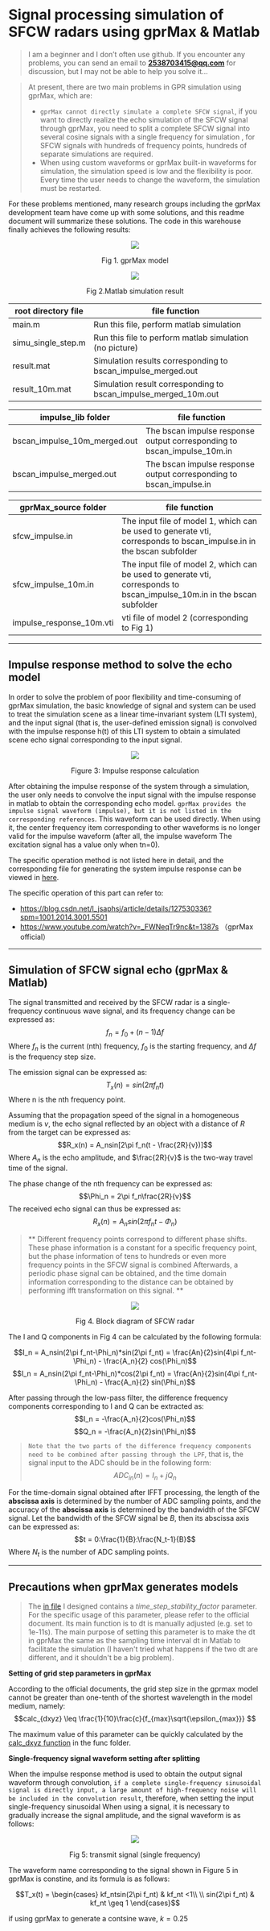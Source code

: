 # Signal processing simulation of SFCW radars using gprMax & Matlab

>I am a beginner and I don’t often use github. If you encounter any problems, you can send an email to **2538703415@qq.com** for discussion, but I may not be able to help you solve it...

> At present, there are two main problems in GPR simulation using gprMax, which are:
> - `gprMax cannot directly simulate a complete SFCW signal`, if you want to directly realize the echo simulation of the SFCW signal through gprMax, you need to split a complete SFCW signal into several cosine signals with a single frequency for simulation , for SFCW signals with hundreds of frequency points, hundreds of separate simulations are required.
> - When using custom waveforms or gprMax built-in waveforms for simulation, the simulation speed is low and the flexibility is poor. Every time the user needs to change the waveform, the simulation must be restarted.

For these problems mentioned, many research groups including the gprMax development team have come up with some solutions, and this readme document will summarize these solutions. The code in this warehouse finally achieves the following results:

<p style="text-align:center">
    <img src='.\images\model.png'>
</p>
<p style="text-align:center">Fig 1. gprMax model</p>

<p style="text-align:center">
    <img src='.\images\result.png'>
</p>
<p style="text-align:center">Fig 2.Matlab simulation result</p>

| root directory file | file function |
| ---- | ---- |
|main.m |Run this file, perform matlab simulation|
|simu_single_step.m |Run this file to perform matlab simulation (no picture)|
|result.mat |Simulation results corresponding to bscan_impulse_merged.out|
|result_10m.mat |Simulation result corresponding to bscan_impulse_merged_10m.out|

| impulse_lib folder | file function |
| ---- | ---- |
|bscan_impulse_10m_merged.out |The bscan impulse response output corresponding to bscan_impulse_10m.in|
|bscan_impulse_merged.out |The bscan impulse response output corresponding to bscan_impulse.in|

| gprMax_source folder | file function |
| ---- | ---- |
|sfcw_impulse.in |The input file of model 1, which can be used to generate vti, corresponds to bscan_impulse.in in the bscan subfolder|
|sfcw_impulse_10m.in |The input file of model 2, which can be used to generate vti, corresponds to bscan_impulse_10m.in in the bscan subfolder|
|impulse_response_10m.vti |vti file of model 2 (corresponding to Fig 1)|

---

## Impulse response method to solve the echo model

In order to solve the problem of poor flexibility and time-consuming of gprMax simulation, the basic knowledge of signal and system can be used to treat the simulation scene as a linear time-invariant system (LTI system), and the input signal (that is, the user-defined emission signal) is convolved with the impulse response h(t) of this LTI system to obtain a simulated scene echo signal corresponding to the input signal.

<p style="text-align:center">
     <img src='.\images\lti-system.png'>
</p>
<p style="text-align:center">Figure 3: Impulse response calculation</p>

After obtaining the impulse response of the system through a simulation, the user only needs to convolve the input signal with the impulse response in matlab to obtain the corresponding echo model. `gprMax provides the impulse signal waveform (impulse), but it is not listed in the corresponding references`. This waveform can be used directly. When using it, the center frequency item corresponding to other waveforms is no longer valid for the impulse waveform (after all, the impulse waveform The excitation signal has a value only when tn=0).

The specific operation method is not listed here in detail, and the corresponding file for generating the system impulse response can be viewed in <a href='.\gprMax_source\sfcw_impulse.in'>here</a>.

The specific operation of this part can refer to:
- https://blog.csdn.net/l_jsaphsj/article/details/127530336?spm=1001.2014.3001.5501
- https://www.youtube.com/watch?v=_FWNeqTr9nc&t=1387s （gprMax official）

---

## Simulation of SFCW signal echo (gprMax & Matlab)

The signal transmitted and received by the SFCW radar is a single-frequency continuous wave signal, and its frequency change can be expressed as:
$$f_n = f_0 + (n-1)\Delta f$$
Where $f_n$ is the current (nth) frequency, $f_0$ is the starting frequency, and $\Delta f$ is the frequency step size.

The emission signal can be expressed as:
$$T_x(n) = sin(2\pi f_nt)$$
Where n is the nth frequency point.

Assuming that the propagation speed of the signal in a homogeneous medium is $v$, the echo signal reflected by an object with a distance of $R$ from the target can be expressed as:
$$R_x(n) = A_nsin[2\pi f_n(t - \frac{2R}{v})]$$
Where $A_n$ is the echo amplitude, and $\frac{2R}{v}$ is the two-way travel time of the signal.

The phase change of the nth frequency can be expressed as:
$$\Phi_n = 2\pi f_n\frac{2R}{v}$$
The received echo signal can thus be expressed as:
$$R_x(n) = A_nsin(2\pi f_nt - \Phi_n)$$

>** Different frequency points correspond to different phase shifts. These phase information is a constant for a specific frequency point, but the phase information of tens to hundreds or even more frequency points in the SFCW signal is combined Afterwards, a periodic phase signal can be obtained, and the time domain information corresponding to the distance can be obtained by performing ifft transformation on this signal. **

<p style="text-align:center">
    <img src='.\images\systemStructure.png'>
</p>
<p style="text-align:center">Fig 4. Block diagram of SFCW radar</p>

The I and Q components in Fig 4 can be calculated by the following formula:

$$I_n = A_nsin(2\pi f_nt-\Phi_n)*sin(2\pi f_nt) = \frac{An}{2}sin(4\pi f_nt-\Phi_n) - \frac{A_n}{2} cos(\Phi_n)$$
$$I_n = A_nsin(2\pi f_nt-\Phi_n)*cos(2\pi f_nt) = \frac{An}{2}sin(4\pi f_nt-\Phi_n) - \frac{A_n}{2} sin(\Phi_n)$$

After passing through the low-pass filter, the difference frequency components corresponding to I and Q can be extracted as:
$$I_n = -\frac{A_n}{2}cos(\Phi_n)$$
$$Q_n = -\frac{A_n}{2}sin(\Phi_n)$$
> `Note that the two parts of the difference frequency components need to be combined after passing through the LPF`, that is, the signal input to the ADC should be in the following form:
> $$ADC_{in}(n) = I_n + jQ_n$$

For the time-domain signal obtained after IFFT processing, the length of the **abscissa axis** is determined by the number of ADC sampling points, and the accuracy of the **abscissa axis** is determined by the bandwidth of the SFCW signal. Let the bandwidth of the SFCW signal be $B$, then its abscissa axis can be expressed as:
$$t = 0:\frac{1}{B}:\frac{N_t-1}{B}$$
Where $N_t$ is the number of ADC sampling points.

---

## Precautions when gprMax generates models

>The <a href='.\gprMax_source\sfcw_impulse.in'>in file</a> I designed contains a *time_step_stability_factor* parameter. For the specific usage of this parameter, please refer to the official document. Its main function is to dt is manually adjusted (e.g. set to 1e-11s). The main purpose of setting this parameter is to make the dt in gprMax the same as the sampling time interval dt in Matlab to facilitate the simulation (I haven't tried what happens if the two dt are different, and it shouldn't be a big problem).

**Setting of grid step parameters in gprMax**

According to the official documents, the grid step size in the gprmax model cannot be greater than one-tenth of the shortest wavelength in the model medium, namely:
$$calc_{dxyz} \leq \frac{1}{10}\frac{c}{f_{max}\sqrt{\epsilon_{max}}} $$

The maximum value of this parameter can be quickly calculated by the <a href='.\gprMax_source\sfcw_impulse.in'>calc_dxyz function</a> in the func folder.

**Single-frequency signal waveform setting after splitting**

When the impulse response method is used to obtain the output signal waveform through convolution, `if a complete single-frequency sinusoidal signal is directly input, a large amount of high-frequency noise will be included in the convolution result`, therefore, when setting the input single-frequency sinusoidal When using a signal, it is necessary to gradually increase the signal amplitude, and the signal waveform is as follows:

<p style="text-align:center">
     <img src='.\images\single_sine.png'>
</p>
<p style="text-align:center">Fig 5: transmit signal (single frequency)</p>

The waveform name corresponding to the signal shown in Figure 5 in gprMax is constine, and its formula is as follows:

$$T_x(t) = \begin{cases}
     kf_ntsin(2\pi f_nt) & kf_nt <1\\
     \\
     sin(2\pi f_nt) & kf_nt \geq 1
\end{cases}$$

if using gprMax to generate a contsine wave, $k = 0.25$